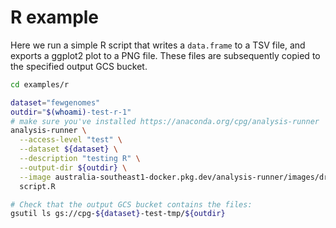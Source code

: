 # R example

Here we run a simple R script that writes a `data.frame` to a TSV file, and
exports a ggplot2 plot to a PNG file. These files are subsequently copied to
the specified output GCS bucket.

```bash
cd examples/r

dataset="fewgenomes"
outdir="$(whoami)-test-r-1"
# make sure you've installed https://anaconda.org/cpg/analysis-runner
analysis-runner \
  --access-level "test" \
  --dataset ${dataset} \
  --description "testing R" \
  --output-dir ${outdir} \
  --image australia-southeast1-docker.pkg.dev/analysis-runner/images/driver-r:1.2
  script.R

# Check that the output GCS bucket contains the files:
gsutil ls gs://cpg-${dataset}-test-tmp/${outdir}
```
